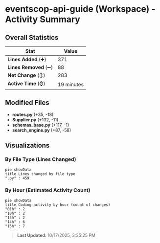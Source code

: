 # eventscop-api-guide (Workspace) - Activity Summary 

## Overall Statistics

| Stat                   | Value                                                             |
| ---------------------- | ----------------------------------------------------------------- |
| **Lines Added** (➕)   | 371                                          |
| **Lines Removed** (➖) | 88                                        |
| **Net Change** (↕)    | 283                |
| **Active Time** (⌚)   | 19 minutes |


## Modified Files
- **routes.py** (+35, -18)
- **Supplier.py** (+132, -11)
- **schemas_base.py** (+117, -1)
- **search_engine.py** (+87, -58)

## Visualizations

### By File Type (Lines Changed)

```mermaid
pie showData
title Lines changed by file type
".py" : 459
```

### By Hour (Estimated Activity Count)

```mermaid
pie showData
title Coding activity by hour (count of changes)
"01h" : 2
"10h" : 2
"13h" : 2
"14h" : 6
"15h" : 7
```


> **Last Updated:** 10/17/2025, 3:35:25 PM